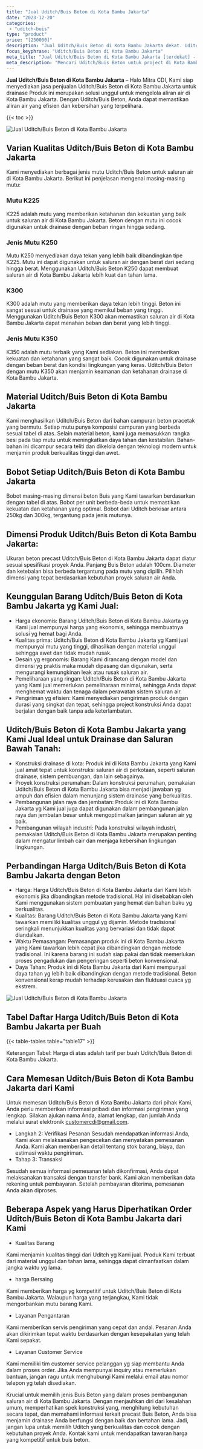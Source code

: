 ```yaml
---
title: "Jual Uditch/Buis Beton di Kota Bambu Jakarta"
date: "2023-12-20"
categories:
 - "uditch-buis"
type: "product"
price: "[250000]"
description: "Jual Uditch/Buis Beton di Kota Bambu Jakarta dekat. Uditch/Buis Beton ini umumnya dipakai dalam proyek konstruksi sebagai sistem pembuangan air yang efisien dan tahan lama. Silakan kontak kami untuk keterangan lebih lanjut."
focus_keyphrase: "Uditch/Buis Beton di Kota Bambu Jakarta"
meta_title: "Jual Uditch/Buis Beton di Kota Bambu Jakarta [terdekat] - CDI"
meta_description: "Mencari Uditch/Buis Beton untuk project di Kota Bambu Jakarta? Kami menyediakan Uditch/Buis Beton yang berkualitas untuk konstruksi saluran pembuangan. Segera dapatkan penawaran terbaik sekarang."
---
```


**Jual Uditch/Buis Beton di Kota Bambu Jakarta** – Halo Mitra CDI, Kami siap menyediakan jasa penjualan Uditch/Buis Beton di Kota Bambu Jakarta untuk drainase Produk ini merupakan solusi unggul untuk mengelola aliran air di Kota Bambu Jakarta. Dengan Uditch/Buis Beton, Anda dapat memastikan aliran air yang efisien dan kebersihan yang terpelihara.

{{< toc >}}

![Jual Uditch/Buis Beton di Kota Bambu Jakarta](/images/uditch-buis/uditch-beton-09.jpg)

## Varian Kualitas Uditch/Buis Beton di Kota Bambu Jakarta

Kami menyediakan berbagai jenis mutu Uditch/Buis Beton untuk saluran air di Kota Bambu Jakarta. Berikut ini penjelasan mengenai masing-masing mutu:

### Mutu K225

K225 adalah mutu yang memberikan ketahanan dan kekuatan yang baik untuk saluran air di Kota Bambu Jakarta. Beton dengan mutu ini cocok digunakan untuk drainase dengan beban ringan hingga sedang.

### Jenis Mutu K250

Mutu K250 menyediakan daya tekan yang lebih baik dibandingkan tipe K225. Mutu ini dapat digunakan untuk saluran air dengan berat dari sedang hingga berat. Menggunakan Uditch/Buis Beton K250 dapat membuat saluran air di Kota Bambu Jakarta lebih kuat dan tahan lama.

### K300

K300 adalah mutu yang memberikan daya tekan lebih tinggi. Beton ini sangat sesuai untuk drainase yang memikul beban yang tinggi. Menggunakan Uditch/Buis Beton K300 akan memastikan saluran air di Kota Bambu Jakarta dapat menahan beban dan berat yang lebih tinggi.

### Jenis Mutu K350

K350 adalah mutu terbaik yang Kami sediakan. Beton ini memberikan kekuatan dan ketahanan yang sangat baik. Cocok digunakan untuk drainase dengan beban berat dan kondisi lingkungan yang keras. Uditch/Buis Beton dengan mutu K350 akan menjamin keamanan dan ketahanan drainase di Kota Bambu Jakarta.

## Material Uditch/Buis Beton di Kota Bambu Jakarta

Kami menghasilkan Uditch/Buis Beton dari bahan campuran beton pracetak yang bermutu. Setiap mutu punya komposisi campuran yang berbeda sesuai tabel di atas. Selain material beton, kami juga memasukkan rangka besi pada tiap mutu untuk meningkatkan daya tahan dan kestabilan. Bahan-bahan ini dicampur secara teliti dan dikelola dengan teknologi modern untuk menjamin produk berkualitas tinggi dan awet.

## Bobot Setiap Uditch/Buis Beton di Kota Bambu Jakarta

Bobot masing-masing dimensi beton Buis yang Kami tawarkan berdasarkan dengan tabel di atas. Bobot per unit berbeda-beda untuk memastikan kekuatan dan ketahanan yang optimal. Bobot dari Uditch berkisar antara 250kg dan 300kg, tergantung pada jenis mutunya.

## Dimensi Produk Uditch/Buis Beton di Kota Bambu Jakarta:

Ukuran beton precast Uditch/Buis Beton di Kota Bambu Jakarta dapat diatur sesuai spesifikasi proyek Anda. Panjang Buis Beton adalah 100cm. Diameter dan ketebalan bisa berbeda tergantung pada mutu yang dipilih. Pilihlah dimensi yang tepat berdasarkan kebutuhan proyek saluran air Anda.

## Keunggulan Barang Uditch/Buis Beton di Kota Bambu Jakarta yg Kami Jual:

*   Harga ekonomis: Barang Uditch/Buis Beton di Kota Bambu Jakarta yg Kami jual mempunyai harga yang ekonomis, sehingga membuatnya solusi yg hemat bagi Anda.
*   Kualitas prima: Uditch/Buis Beton di Kota Bambu Jakarta yg Kami jual mempunyai mutu yang tinggi, dihasilkan dengan material unggul sehingga awet dan tidak mudah rusak.
*   Desain yg ergonomis: Barang Kami dirancang dengan model dan dimensi yg praktis maka mudah dipasang dan digunakan, serta mengurangi kemungkinan leak atau rusak saluran air.
*   Pemeliharaan yang ringan: Uditch/Buis Beton di Kota Bambu Jakarta yang Kami jual memerlukan pemeliharaan minimal, sehingga Anda dapat menghemat waktu dan tenaga dalam perawatan sistem saluran air.
*   Pengiriman yg efisien: Kami menyediakan pengiriman produk dengan durasi yang singkat dan tepat, sehingga project konstruksi Anda dapat berjalan dengan baik tanpa ada keterlambatan.

## Uditch/Buis Beton di Kota Bambu Jakarta yang Kami Jual Ideal untuk Drainase dan Saluran Bawah Tanah:

*   Konstruksi drainase di kota: Produk ini di Kota Bambu Jakarta yang Kami jual amat tepat untuk konstruksi saluran air di perkotaan, seperti saluran drainase, sistem pembuangan, dan lain sebagainya.
*   Proyek konstruksi perumahan: Dalam konstruksi perumahan, pemakaian Uditch/Buis Beton di Kota Bambu Jakarta bisa menjadi jawaban yg ampuh dan efisien dalam menunjang sistem drainase yang berkualitas.
*   Pembangunan jalan raya dan jembatan: Produk ini di Kota Bambu Jakarta yg Kami jual juga dapat digunakan dalam pembangunan jalan raya dan jembatan besar untuk mengoptimalkan jaringan saluran air yg baik.
*   Pembangunan wilayah industri: Pada konstruksi wilayah industri, pemakaian Uditch/Buis Beton di Kota Bambu Jakarta merupakan penting dalam mengatur limbah cair dan menjaga kebersihan lingkungan lingkungan.

## Perbandingan Harga Uditch/Buis Beton di Kota Bambu Jakarta dengan Beton

*   Harga: Harga Uditch/Buis Beton di Kota Bambu Jakarta dari Kami lebih ekonomis jika dibandingkan metode tradisional. Hal ini disebabkan oleh Kami menggunakan sistem pembuatan yang hemat dan bahan baku yg berkualitas.
*   Kualitas: Barang Uditch/Buis Beton di Kota Bambu Jakarta yang Kami tawarkan memiliki kualitas unggul yg dijamin. Metode tradisional seringkali menunjukkan kualitas yang bervariasi dan tidak dapat diandalkan.
*   Waktu Pemasangan: Pemasangan produk ini di Kota Bambu Jakarta yang Kami tawarkan lebih cepat jika dibandingkan dengan metode tradisional. Ini karena barang ini sudah siap pakai dan tidak memerlukan proses pengadukan dan pengeringan seperti beton konvensional.
*   Daya Tahan: Produk ini di Kota Bambu Jakarta dari Kami mempunyai daya tahan yg lebih baik dibandingkan dengan metode tradisional. Beton konvensional kerap mudah terhadap kerusakan dan fluktuasi cuaca yg ekstrem.

![Jual Uditch/Buis Beton di Kota Bambu Jakarta](/images/uditch-buis/buis-beton-28.jpg)

## Tabel Daftar Harga Uditch/Buis Beton di Kota Bambu Jakarta per Buah

{{< table-tables table="table17" >}}

Keterangan Tabel: Harga di atas adalah tarif per buah Uditch/Buis Beton di Kota Bambu Jakarta.

## Cara Memesan Uditch/Buis Beton di Kota Bambu Jakarta dari Kami

Untuk memesan Uditch/Buis Beton di Kota Bambu Jakarta dari pihak Kami, Anda perlu memberikan informasi pribadi dan informasi pengiriman yang lengkap. Silakan ajukan nama Anda, alamat lengkap, dan jumlah Anda melalui surat elektronik customercdi@gmail.com.
*   Langkah 2: Verifikasi Pesanan
Sesudah mendapatkan informasi Anda, Kami akan melaksanakan pengecekan dan menyatakan pemesanan Anda. Kami akan memberikan detail tentang stok barang, biaya, dan estimasi waktu pengiriman.
*   Tahap 3: Transaksi

Sesudah semua informasi pemesanan telah dikonfirmasi, Anda dapat melaksanakan transaksi dengan transfer bank. Kami akan memberikan data rekening untuk pembayaran. Setelah pembayaran diterima, pemesanan Anda akan diproses.

## Beberapa Aspek yang Harus Diperhatikan Order Uditch/Buis Beton di Kota Bambu Jakarta dari Kami

*   Kualitas Barang

Kami menjamin kualitas tinggi dari Uditch yg Kami jual. Produk Kami terbuat dari material unggul dan tahan lama, sehingga dapat dimanfaatkan dalam jangka waktu yg lama.
*   harga Bersaing

Kami memberikan harga yg kompetitif untuk Uditch/Buis Beton di Kota Bambu Jakarta. Walaupun harga yang terjangkau, Kami tidak mengorbankan mutu barang Kami.
*   Layanan Pengantaran

Kami memberikan servis pengiriman yang cepat dan andal. Pesanan Anda akan dikirimkan tepat waktu berdasarkan dengan kesepakatan yang telah Kami sepakat.
*   Layanan Customer Service

Kami memiliki tim customer service pelanggan yg siap membantu Anda dalam proses order. Jika Anda mempunyai inquiry atau memerlukan bantuan, jangan ragu untuk menghubungi Kami melalui email atau nomor telepon yg telah disediakan.

Krucial untuk memilih jenis Buis Beton yang dalam proses pembangunan saluran air di Kota Bambu Jakarta. Dengan menjauhkan diri dari kesalahan umum, memperhatikan spek konstruksi yang, menghitung kebutuhan secara tepat, dan memahami informasi terkait precast Buis Beton, Anda bisa menjamin drainase Anda berfungsi dengan baik dan bertahan lama. Jadi, jangan lupa untuk memilih Uditch yang berkualitas dan cocok dengan kebutuhan proyek Anda. Kontak kami untuk mendapatkan tawaran harga yang kompetitif untuk buis beton.